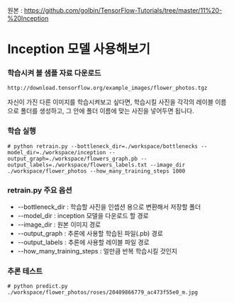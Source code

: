 원본 : https://github.com/golbin/TensorFlow-Tutorials/tree/master/11%20-%20Inception

# Inception 모델 사용해보기

### 학습시켜 볼 샘플 자료 다운로드

```
http://download.tensorflow.org/example_images/flower_photos.tgz
```

자신이 가진 다른 이미지를 학습시켜보고 싶다면, 학습시킬 사진을 각각의 레이블 이름으로 폴더를 생성하고, 그 안에 폴더 이름에 맞는 사진을 넣어두면 됩니다.

### 학습 실행

```
# python retrain.py --bottleneck_dir=./workspace/bottlenecks --model_dir=./workspace/inception --output_graph=./workspace/flowers_graph.pb --output_labels=./workspace/flowers_labels.txt --image_dir ./workspace/flower_photos --how_many_training_steps 1000
```

### retrain.py 주요 옵션

- --bottleneck_dir : 학습할 사진을 인셉션 용으로 변환해서 저장할 폴더
- --model_dir : inception 모델을 다운로드 할 경로
- --image_dir : 원본 이미지 경로
- --output_graph : 추론에 사용할 학습된 파일(.pb) 경로
- --output_labels : 추론에 사용할 레이블 파일 경로
- --how_many_training_steps : 얼만큼 반복 학습시킬 것인지

### 추론 테스트

```
# python predict.py ./workspace/flower_photos/roses/20409866779_ac473f55e0_m.jpg
```

